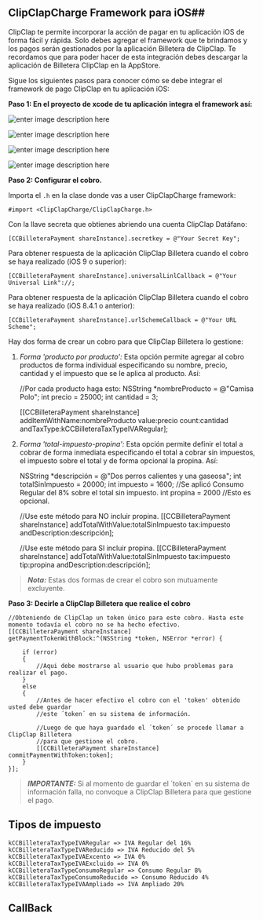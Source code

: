 
## ClipClapCharge Framework  para iOS##

ClipClap te permite incorporar la acción de pagar en tu aplicación iOS de forma fácil y rápida. Solo debes agregar el framework que te brindamos y los pagos serán gestionados por la aplicación Billetera de ClipClap.
Te recordamos que para poder hacer de esta integración debes descargar la aplicación de Billetera ClipClap en la AppStore.

Sigue los siguientes pasos para conocer cómo se debe integrar el framework de pago ClipClap en tu aplicación iOS:

**Paso 1: En el proyecto de xcode de tu aplicación integra el framework así:**


![enter image description here](http://www.clipclap.co/docs/tutorials/ios/images/slide_6.png)

![enter image description here](http://www.clipclap.co/docs/tutorials/ios/images/slide_7.png)

![enter image description here](http://www.clipclap.co/docs/tutorials/ios/images/slide_8.png)

![enter image description here](http://www.clipclap.co/docs/tutorials/ios/images/slide_9.png)


**Paso 2: Configurar el cobro.**

Importa el `.h` en la clase donde vas a user ClipClapCharge framework:

    #import <ClipClapCharge/ClipClapCharge.h>
    
Con la llave secreta que obtienes abriendo una cuenta ClipClap Datáfano:

    [CCBilleteraPayment shareInstance].secretkey = @"Your Secret Key";

Para obtener respuesta de la aplicación ClipClap Billetera cuando el cobro se haya realizado (iOS 9 o superior):
    
    [CCBilleteraPayment shareInstance].universalLinlCallback = @"Your Universal Link"://;

Para obtener respuesta de la aplicación ClipClap Billetera cuando el cobro se haya realizado (iOS 8.4.1 o anterior):
 
    [CCBilleteraPayment shareInstance].urlSchemeCallback = @"Your URL Scheme";

Hay dos forma de crear un cobro para que ClipClap Billetera lo gestione:

 1) *Forma 'producto por producto':* Esta opción permite agregar al cobro productos de forma individual especificando su nombre, precio, cantidad y el impuesto que se le aplica al producto. Así: 
    
    //Por cada producto haga esto:
    NSString *nombreProducto = @"Camisa Polo";
    int precio = 25000;
    int cantidad = 3;
      
    [[CCBilleteraPayment shareInstance] addItemWithName:nombreProducto
												  value:precio 
												  count:cantidad  
											 andTaxType:kCCBilleteraTaxTypeIVARegular];

2) *Forma 'total-impuesto-propina':* Esta opción permite definir el total a cobrar de forma inmediata especificando el total a cobrar sin impuestos, el impuesto sobre el total y de forma opcional la propina. Así:

    NSString *descripción = @"Dos perros calientes y una gaseosa";
    int totalSinImpuesto = 20000;
    int impuesto = 1600; //Se aplicó Consumo Regular del 8% sobre el total sin impuesto.
    int propina = 2000 //Esto es opcional.
    
    //Use este método para NO incluir propina.
    [[CCBilleteraPayment shareInstance] addTotalWithValue:totalSinImpuesto
                                                      tax:impuesto
                                           andDescription:descripción];
                                           
    //Use este método para SI incluir propina.
    [[CCBilleteraPayment shareInstance] addTotalWithValue:totalSinImpuesto
                                                      tax:impuesto
                                                      tip:propina
                                           andDescription:descripción];

> ***Nota:*** Estas dos formas de crear el cobro son mutuamente excluyente.

**Paso 3: Decirle a ClipClap Billetera que realice el cobro**

    //Obteniendo de ClipClap un token único para este cobro. Hasta este momento todavía el cobro no se ha hecho efectivo.
    [[CCBilleteraPayment shareInstance] getPaymentTokenWithBlock:^(NSString *token, NSError *error) {
        
        if (error)
        {
            //Aqui debe mostrarse al usuario que hubo problemas para realizar el pago.
        }
        else
        {
            //Antes de hacer efectivo el cobro con el 'token' obtenido usted debe guardar
            //este ´token´ en su sistema de información.
            
            //Luego de que haya guardado el ´token´ se procede llamar a ClipClap Billetera
            //para que gestione el cobro.
            [[CCBilleteraPayment shareInstance] commitPaymentWithToken:token];
        }
    }];

> ***IMPORTANTE:*** Si al momento de guardar el ´token´ en su sistema de información falla, no convoque a ClipClap Billetera para que gestione el pago.


## Tipos de impuesto ##

    kCCBilleteraTaxTypeIVARegular => IVA Regular del 16%
    kCCBilleteraTaxTypeIVAReducido => IVA Reducido del 5%
    kCCBilleteraTaxTypeIVAExcento => IVA 0%
    kCCBilleteraTaxTypeIVAExcluido => IVA 0%
    kCCBilleteraTaxTypeConsumoRegular => Consumo Regular 8%
    kCCBilleteraTaxTypeConsumoReducido => Consumo Reducido 4%
    kCCBilleteraTaxTypeIVAAmpliado => IVA Ampliado 20%

## CallBack ##



